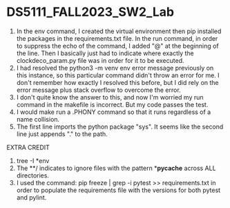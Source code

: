 # DS5111_FALL2023_SW2_Lab
1.   In the env command, I created the virtual environment then pip installed the packages in the requirements.txt file. In the run command, in order to suppress the echo of the command, I added "@" at the beginning of the line. Then I basically just had to indicate where exactly the clockdeco_param.py file was in order for it to be executed.
2.   I had resolved the python3 -m venv env error message previously on this instance, so this particular command didn't throw an error for me. I don't remember how exactly I resolved this before, but I did rely on the error message plus stack overflow to overcome the error.
3.   I don't quite know the answer to this, and now I'm worried my run command in the makefile is incorrect. But my code passes the test.
4.   I would make run a .PHONY command so that it runs regardless of a name collision.
5.   The first line imports the python package "sys". It seems like the second line just appends "." to the path.
   
EXTRA CREDIT
1. tree -I *env
2. The **/ indicates to ignore files with the pattern *__pycache__ across ALL directories.
3. I used the command: pip freeze | grep -i pytest >> requirements.txt in order to populate the requirements file with the versions for both pytest and pylint.
